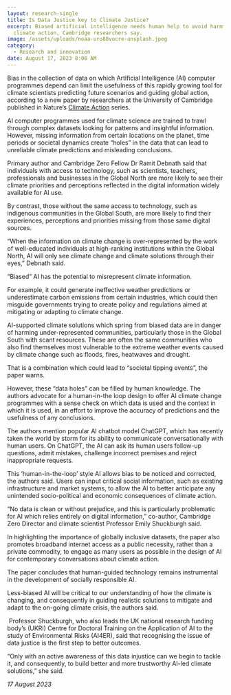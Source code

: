 ```yaml
---
layout: research-single
title: Is Data Justice key to Climate Justice?
excerpt: Biased artificial intelligence needs human help to avoid harmful
  climate action, Cambridge researchers say.
image: /assets/uploads/noaa-uro88vocre-unsplash.jpeg
category:
  - Research and innovation
date: August 17, 2023 8:00 AM
---
```

Bias in the collection of data on which Artificial Intelligence (AI) computer programmes depend can limit the usefulness of this rapidly growing tool for climate scientists predicting future scenarios and guiding global action, according to a new paper by researchers at the University of Cambridge published in Nature’s [Climate Action](https://www.nature.com/articles/s44168-023-00056-3) series. 

AI computer programmes used for climate science are trained to trawl through complex datasets looking for patterns and insightful information. However, missing information from certain locations on the planet, time periods or societal dynamics create “holes” in the data that can lead to unreliable climate predictions and misleading conclusions.

Primary author and Cambridge Zero Fellow Dr Ramit Debnath said that individuals with access to technology, such as scientists, teachers, professionals and businesses in the Global North are more likely to see their climate priorities and perceptions reflected in the digital information widely available for AI use.

By contrast, those without the same access to technology, such as indigenous communities in the Global South, are more likely to find their experiences, perceptions and priorities missing from those same digital sources.

“When the information on climate change is over-represented by the work of well-educated individuals at high-ranking institutions within the Global North, AI will only see climate change and climate solutions through their eyes,” Debnath said. 

“Biased” AI has the potential to misrepresent climate information.

For example, it could generate ineffective weather predictions or underestimate carbon emissions from certain industries, which could then misguide governments trying to create policy and regulations aimed at mitigating or adapting to climate change. 

AI-supported climate solutions which spring from biased data are in danger of harming under-represented communities, particularly those in the Global South with scant resources. These are often the same communities who also find themselves most vulnerable to the extreme weather events caused by climate change such as floods, fires, heatwaves and drought.

That is a combination which could lead to “societal tipping events”, the paper warns. 

However, these “data holes” can be filled by human knowledge. The authors advocate for a human-in-the loop design to offer AI climate change programmes with a sense check on which data is used and the context in which it is used, in an effort to improve the accuracy of predictions and the usefulness of any conclusions.

The authors mention popular AI chatbot model ChatGPT, which has recently taken the world by storm for its ability to communicate conversationally with human users. On ChatGPT, the AI can ask its human users follow-up questions, admit mistakes, challenge incorrect premises and reject inappropriate requests.

This ‘human-in-the-loop’ style AI allows bias to be noticed and corrected, the authors said. Users can input critical social information, such as existing infrastructure and market systems, to allow the AI to better anticipate any unintended socio-political and economic consequences of climate action. 

“No data is clean or without prejudice, and this is particularly problematic for AI which relies entirely on digital information,” co-author, Cambridge Zero Director and climate scientist Professor Emily Shuckburgh said.

In highlighting the importance of globally inclusive datasets, the paper also promotes broadband internet access as a public necessity, rather than a private commodity, to engage as many users as possible in the design of AI for contemporary conversations about climate action.

The paper concludes that human-guided technology remains instrumental in the development of socially responsible AI.

Less-biased AI will be critical to our understanding of how the climate is changing, and consequently in guiding realistic solutions to mitigate and adapt to the on-going climate crisis, the authors said.

 Professor Shuckburgh, who also leads the UK national research funding body’s (UKRI) Centre for Doctoral Training on the Application of AI to the study of Environmental Risks (AI4ER), said that recognising the issue of data justice is the first step to better outcomes.  

“Only with an active awareness of this data injustice can we begin to tackle it, and consequently, to build better and more trustworthy AI-led climate solutions,” she said.

*17 August 2023*